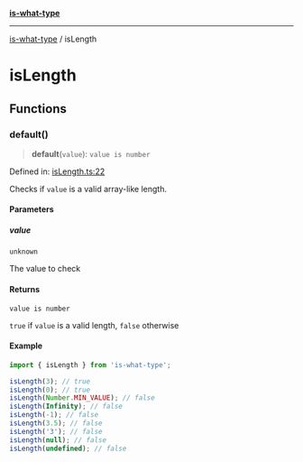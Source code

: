 [**is-what-type**](index.md)

***

[is-what-type](modules.md) / isLength

# isLength

## Functions

### default()

> **default**(`value`): `value is number`

Defined in: [isLength.ts:22](https://github.com/fengxinming/is-what-type/blob/f4e09002a93d5c5e57581d09499897cd37947140/src/isLength.ts#L22)

Checks if `value` is a valid array-like length.

#### Parameters

##### value

`unknown`

The value to check

#### Returns

`value is number`

`true` if `value` is a valid length, `false` otherwise

#### Example

```js
import { isLength } from 'is-what-type';

isLength(3); // true
isLength(0); // true
isLength(Number.MIN_VALUE); // false
isLength(Infinity); // false
isLength(-1); // false
isLength(3.5); // false
isLength('3'); // false
isLength(null); // false
isLength(undefined); // false
```
